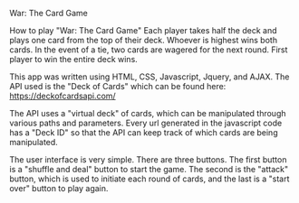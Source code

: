 War: The Card Game

How to play "War: The Card Game"
	Each player takes half the deck and plays one card from the top of their deck.  Whoever is highest wins both cards.  In the event of a tie, two cards are wagered for the next round.  First player to win the entire deck wins.

This app was written using HTML, CSS, Javascript, Jquery, and AJAX. The API used is the "Deck of Cards" which can be found here: https://deckofcardsapi.com/

The API uses a "virtual deck" of cards, which can be manipulated through various paths and parameters.  Every url generated in the javascript code has a "Deck ID" so that the API can keep track of which cards are being manipulated.

The user interface is very simple.  There are three buttons.  The first button is a "shuffle and deal" button to start the game.  The second is the "attack" button, which is used to initiate each round of cards, and the last is a "start over" button to play again.

